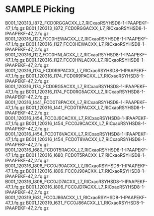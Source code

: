 # SAMPLE Picking

B001_120313_I872_FCD0RGGACXX_L7_RICxaoRSYHSD8-1-IPAAPEKF-47_1.fq.gz
B001_120313_I872_FCD0RGGACXX_L7_RICxaoRSYHSD8-1-IPAAPEKF-47_2.fq.gz
B001_120316_I127_FCC0HEWACXX_L7_RICxaoRSYHSD8-1-IPAAPEKF-47_1.fq.gz
B001_120316_I127_FCC0HEWACXX_L7_RICxaoRSYHSD8-1-IPAAPEKF-47_2.fq.gz
B001_120316_I127_FCC0HNLACXX_L7_RICxaoRSYHSD8-1-IPAAPEKF-47_1.fq.gz
B001_120316_I127_FCC0HNLACXX_L7_RICxaoRSYHSD8-1-IPAAPEKF-47_2.fq.gz
B001_120316_I174_FCD0R9PACXX_L7_RICxaoRSYHSD8-1-IPAAPEKF-47_1.fq.gz
B001_120316_I174_FCD0R9PACXX_L7_RICxaoRSYHSD8-1-IPAAPEKF-47_2.fq.gz
B001_120316_I174_FCD0RG5ACXX_L7_RICxaoRSYHSD8-1-IPAAPEKF-47_1.fq.gz
B001_120316_I174_FCD0RG5ACXX_L7_RICxaoRSYHSD8-1-IPAAPEKF-47_2.fq.gz
B001_120316_I441_FCD0T8PACXX_L7_RICxaoRSYHSD8-1-IPAAPEKF-47_1.fq.gz
B001_120316_I441_FCD0T8PACXX_L7_RICxaoRSYHSD8-1-IPAAPEKF-47_2.fq.gz
B001_120316_I454_FCC0J9CACXX_L7_RICxaoRSYHSD8-1-IPAAPEKF-47_1.fq.gz
B001_120316_I454_FCC0J9CACXX_L7_RICxaoRSYHSD8-1-IPAAPEKF-47_2.fq.gz
B001_120316_I454_FCD0T8VACXX_L7_RICxaoRSYHSD8-1-IPAAPEKF-47_1.fq.gz
B001_120316_I454_FCD0T8VACXX_L7_RICxaoRSYHSD8-1-IPAAPEKF-47_2.fq.gz
B001_120316_I680_FCD0T5RACXX_L7_RICxaoRSYHSD8-1-IPAAPEKF-47_1.fq.gz
B001_120316_I680_FCD0T5RACXX_L7_RICxaoRSYHSD8-1-IPAAPEKF-47_2.fq.gz
B001_120316_I806_FCC0J90ACXX_L7_RICxaoRSYHSD8-1-IPAAPEKF-47_1.fq.gz
B001_120316_I806_FCC0J90ACXX_L7_RICxaoRSYHSD8-1-IPAAPEKF-47_2.fq.gz
B001_120316_I806_FCC0JD7ACXX_L7_RICxaoRSYHSD8-1-IPAAPEKF-47_1.fq.gz
B001_120316_I806_FCC0JD7ACXX_L7_RICxaoRSYHSD8-1-IPAAPEKF-47_2.fq.gz
B001_120319_I631_FCC0J86ACXX_L1_RICxaoRSYHSD8-1-IPAAPEKF-47_1.fq.gz
B001_120319_I631_FCC0J86ACXX_L1_RICxaoRSYHSD8-1-IPAAPEKF-47_2.fq.gz
